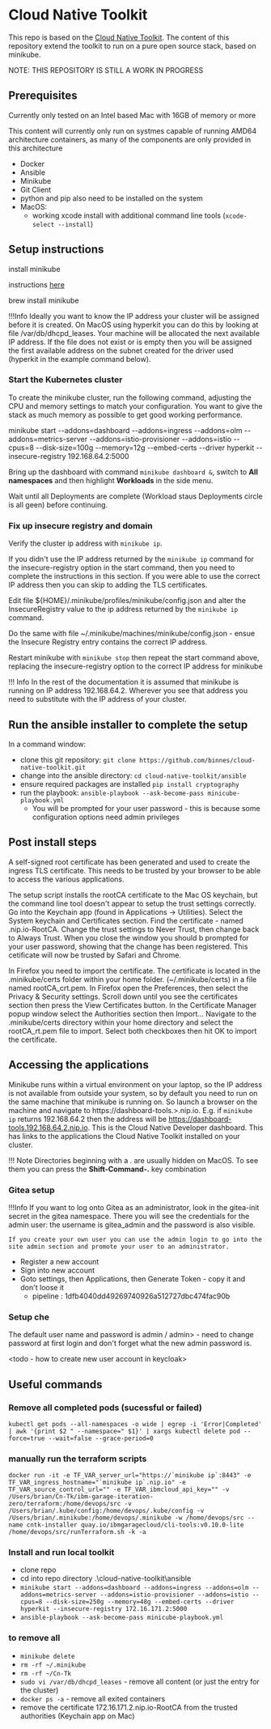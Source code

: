 # Cloud Native Toolkit

This repo is based on the [Cloud Native Toolkit](https://cloudnativetoolkit.dev).  The content of this repository extend the toolkit to run on a pure open source stack, based on minikube.

NOTE:  THIS REPOSITORY IS STILL A WORK IN PROGRESS

## Prerequisites

Currently only tested on an Intel based Mac with 16GB of memory or more

This content will currently only run on systmes capable of running AMD64 architecture containers, as many of the components are only provided in this architecture

- Docker
- Ansible
- Minikube
- Git Client
- python and pip also need to be installed on the system
- MacOS:
  - working xcode install with additional command line tools (```xcode-select --install```)


## Setup instructions

install minikube

instructions [here](https://minikube.sigs.k8s.io/docs/start/)

brew install minikube

!!!Info
    Ideally you want to know the IP address your cluster will be assigned before it is created.  On MacOS using hyperkit you can do this by looking at file /var/db/dhcpd_leases.  Your machine will be allocated the next available IP address.  If the file does not exist or is empty then you will be assigned the first available address on the subnet created for the driver used (hyperkit in the example command below).

### Start the Kubernetes cluster

To create the minikube cluster, run the following command, adjusting the CPU and memory settings to match your configuration.  You want to give the stack as much memory as possible to get good working performance.

minikube start --addons=dashboard --addons=ingress --addons=olm --addons=metrics-server --addons=istio-provisioner --addons=istio --cpus=8 --disk-size=100g --memory=12g --embed-certs --driver hyperkit --insecure-registry 192.168.64.2:5000

Bring up the dashboard with command ```minikube dashboard &```, switch to **All namespaces** and then highlight **Workloads** in the side menu.  

Wait until all Deployments are complete (Workload staus Deployments circle is all geen) before continuing.

### Fix up insecure registry and domain

Verify the cluster ip address with ```minikube ip```.

If you didn't use the IP address returned by the ```minikube ip``` command for the insecure-registry option in the start command, then you need to complete the instructions in this section.  If you were able to use the correct IP address then you can skip to adding the TLS certificates.

Edit file ${HOME}/.minikube/profiles/minikube/config.json and alter the InsecureRegistry value to the ip address returned by the ```minikube ip``` command.

Do the same with file ~/.minikube/machines/minikube/config.json - ensue the Insecure Registry entry contains the correct IP address.

Restart minikube with ```minikube stop``` then repeat the start command above, replacing the insecure-registry option to the correct IP address for minikube

!!! Info
    In the rest of the documentation it is assumed that minikube is running on IP address 192.168.64.2.  Wherever you see that address you need to substitute with the IP address of your cluster.

## Run the ansible installer to complete the setup

In a command window:

- clone this git repository: ```git clone https://github.com/binnes/cloud-native-toolkit.git```
- change into the ansible directory: ```cd cloud-native-toolkit/ansible```
- ensure required packages are installed ```pip install cryptography```
- run the playbook: ```ansible-playbook --ask-become-pass minicube-playbook.yml```
  - You will be prompted for your user password - this is because some configuration options need admin privileges


## Post install steps

A self-signed root certificate has been generated and used to create the ingress TLS certificate.  This needs to be trusted by your browser to be able to access the various applications.

The setup script installs the rootCA certificate to the Mac OS keychain, but the command line tool doesn't appear to setup the trust settings correctly.  Go into the Keychain app (found in Applications -> Utilities).  Select the System keychain and Certificates section.  Find the certificate - named <IP address>.nip.io-RootCA.  Change the trust settings to Never Trust, then change back to Always Trust.  When you close the window you should b prompted for your user password, showing that the change has been registered.  This cetificate will now be trusted by Safari and Chrome.

In Firefox you need to import the certificate.  The certificate is located in the .minikube/certs folder within your home folder. (~/.minikube/certs) in a file named rootCA_crt.pem.  In Firefox open the Preferences, then select the Privacy & Security settings.  Scroll down until you see the certificates section then press the View Certificates button.  In the Certificate Manager popup window select the Authorities section then Import... Navigate to the .minikube/certs directory within your home directory and select the rootCA_rt.pem file to import.  Select both checkboxes then hit OK to import the certificate.

## Accessing the applications

Minikube runs within a virtual environment on your laptop, so the IP address is not available from outside your system, so by default you need to run on the same machine that minikube is running on.  So launch a browser on the machine and navigate to https://dashboard-tools.<ip address>>.nip.io.  E.g. if ```minikube ip``` returns 192.168.64.2 then the address will be https://dashboard-tools.192.168.64.2.nip.io.  This is the Cloud Native Developer dashboard.  This has links to the applications the Cloud Native Toolkit installed on your cluster.

!!! Note
    Directories beginning with a . are usually hidden on MacOS.  To see them you can press the **Shift-Command-.** key combination

### Gitea setup

!!!Info
    If you want to log onto Gitea as an administrator, look in the gitea-init secret in the gitea namespace.  There you will see the credentials for the admin user: the username is gitea_admin and the password is also visible.  
    
    If you create your own user you can use the admin login to go into the site admin section and promote your user to an administrator.

- Register a new account
- Sign into new account
- Goto settings, then Applications, then Generate Token - copy it and don't loose it
    - pipeline : 1dfb4040dd49269740926a512727dbc474fac90b

### Setup che

The default user name and password is admin / admin> - need to change password at first login and don't forget what the new admin password is.

<todo - how to create new user account in keycloak>

## Useful commands

### Remove all completed pods (sucessful or failed)

```kubectl get pods --all-namespaces -o wide | egrep -i 'Error|Completed' | awk '{print $2 " --namespace=" $1}' | xargs kubectl delete pod --force=true --wait=false --grace-period=0```

### manually run the terraform scripts

```docker run -it -e TF_VAR_server_url="https://`minikube ip`:8443" -e TF_VAR_ingress_hostname="`minikube ip`.nip.io" -e TF_VAR_source_control_url="" -e TF_VAR_ibmcloud_api_key="" -v /Users/brian/Cn-Tk/ibm-garage-iteration-zero/terraform:/home/devops/src -v /Users/brian/.kube/config:/home/devops/.kube/config -v /Users/brian/.minikube:/home/devops/.minikube -w /home/devops/src --name cntk-installer quay.io/ibmgaragecloud/cli-tools:v0.10.0-lite /home/devops/src/runTerraform.sh -k -a```

### Install and run local toolkit

- clone repo
- cd into repo directory .\cloud-native-toolkit\ansible
- ```minikube start --addons=dashboard --addons=ingress --addons=olm --addons=metrics-server --addons=istio-provisioner --addons=istio --cpus=8 --disk-size=250g --memory=48g --embed-certs --driver hyperkit --insecure-registry 172.16.171.2:5000```
- ```ansible-playbook --ask-become-pass minicube-playbook.yml```

### to remove all

- ```minikube delete```
- ```rm -rf ~/.minikube```
- ```rm -rf ~/Cn-Tk```
- ```sudo vi /var/db/dhcpd_leases``` - remove all content (or just the entry for the cluster)
- ```docker ps -a``` - remove all exited containers
- remove the certificate 172.16.171.2.nip.io-RootCA from the trusted authorities (Keychain app on Mac)